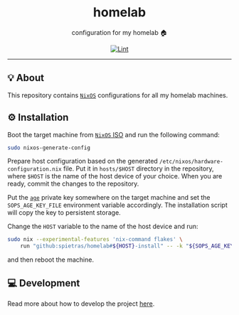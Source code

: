 <h1 align="center">homelab</h1>

<div align="center">

configuration for my homelab 🏠

[![Lint](https://github.com/spietras/homelab/actions/workflows/lint.yaml/badge.svg)](https://github.com/spietras/homelab/actions/workflows/lint.yaml)

</div>

---

## 💡 About

This repository contains [`NixOS`](https://nixos.org/)
configurations for all my homelab machines.

## ⚙️ Installation

Boot the target machine from [`NixOS` ISO](https://nixos.org/download.html#nixos-iso)
and run the following command:

```sh
sudo nixos-generate-config
```

Prepare host configuration based on
the generated `/etc/nixos/hardware-configuration.nix` file.
Put it in `hosts/$HOST` directory in the repository,
where `$HOST` is the name of the host device of your choice.
When you are ready, commit the changes to the repository.

Put the [`age`](https://github.com/FiloSottile/age)
private key somewhere on the target machine
and set the `SOPS_AGE_KEY_FILE` environment variable accordingly.
The installation script will copy the key to persistent storage.

Change the `HOST` variable to the name of the host device and run:

```sh
sudo nix --experimental-features 'nix-command flakes' \
    run "github:spietras/homelab#${HOST}-install" -- -k "${SOPS_AGE_KEY_FILE}"
```

and then reboot the machine.

## 💻 Development

Read more about how to develop the project
[here](https://github.com/spietras/homelab/blob/main/CONTRIBUTING.md).
